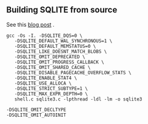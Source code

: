 ## Building SQLITE from source

See this [blog post](https://andersmurphy.com/2023/07/09/sqlite-building-from-source-on-macos.html) .

```
gcc -Os -I. -DSQLITE_DQS=0 \
   -DSQLITE_DEFAULT_WAL_SYNCHRONOUS=1 \
   -DSQLITE_DEFAULT_MEMSTATUS=0 \
   -DSQLITE_LIKE_DOESNT_MATCH_BLOBS \
   -DSQLITE_OMIT_DEPRECATED \
   -DSQLITE_OMIT_PROGRESS_CALLBACK \
   -DSQLITE_OMIT_SHARED_CACHE \
   -DSQLITE_DISABLE_PAGECACHE_OVERFLOW_STATS \
   -DSQLITE_ENABLE_STAT4 \
   -DSQLITE_USE_ALLOCA \
   -DSQLITE_STRICT_SUBTYPE=1 \
   -DSQLITE_MAX_EXPR_DEPTH=0 \
   shell.c sqlite3.c -lpthread -ldl -lm -o sqlite3
```

```
-DSQLITE_OMIT_DECLTYPE
-DSQLITE_OMIT_AUTOINIT
```


